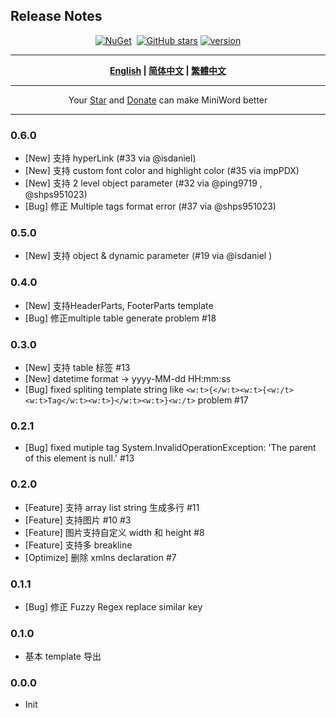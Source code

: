 ## Release  Notes

<div align="center">
<p><a href="https://www.nuget.org/packages/MiniWord"><img src="https://img.shields.io/nuget/v/MiniWord.svg" alt="NuGet"></a>  <a href="https://www.nuget.org/packages/MiniWord"><img src="https://img.shields.io/nuget/dt/MiniWord.svg" alt=""></a>  
<a href="https://github.com/mini-software/MiniWord" rel="nofollow"><img src="https://img.shields.io/github/stars/mini-software/MiniWord?logo=github" alt="GitHub stars"></a> 
<a href="https://www.nuget.org/packages/MiniWord"><img src="https://img.shields.io/badge/.NET-%3E%3D%204.5-red.svg" alt="version"></a>
</p>
</div>


---

<div align="center">
<p><strong><a href="README.md">English</a> | <a href="README.zh-CN.md">简体中文</a> | <a href="README.zh-Hant.md">繁體中文</a></strong></p>
</div>

---

<div align="center">
 Your <a href="https://github.com/mini-software/MiniWord">Star</a> and <a href="https://miniexcel.github.io">Donate</a> can make MiniWord better 
</div>

---


### 0.6.0
- [New] 支持 hyperLink  (#33 via @isdaniel)
- [New] 支持 custom font color and highlight color (#35 via impPDX)
- [New] 支持 2 level object parameter (#32 via @ping9719 , @shps951023)
- [Bug] 修正 Multiple tags format error (#37 via @shps951023)

### 0.5.0

- [New] 支持 object & dynamic parameter (#19 via @isdaniel )

### 0.4.0
- [New] 支持HeaderParts, FooterParts template
- [Bug] 修正multiple table generate problem #18

### 0.3.0
- [New] 支持 table 标签  #13
- [New] datetime format -> yyyy-MM-dd HH:mm:ss
- [Bug] fixed spliting template string like `<w:t>{</w:t><w:t>{<w:/t><w:t>Tag</w:t><w:t>}</w:t><w:t>}<w:/t>` problem #17

### 0.2.1

- [Bug] fixed mutiple tag System.InvalidOperationException: 'The parent of this element is null.' #13

### 0.2.0

- [Feature] 支持 array list string 生成多行 #11
- [Feature] 支持图片 #10 #3
- [Feature] 图片支持自定义 width 和 height #8
- [Feature] 支持多 breakline
- [Optimize] 删除 xmlns declaration #7

### 0.1.1
- [Bug] 修正 Fuzzy Regex replace similar key


### 0.1.0
- 基本 template 导出

### 0.0.0
- Init